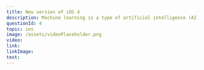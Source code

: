 ```yaml
---
title: New version of iOS 4
description: Machine learning is a type of artificial intelligence (AI) that provides computers with the ability to learn without being explicitly programmed. Machine learning focuses on the development of computer programs that can change when exposed to new data.
questionId: 4
topic: ios
image: /assets/videoPlaceholder.png
video:
link:
linkImage:
text:
---
```

